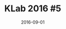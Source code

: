 ---
layout: event
status: 'done'
title: "KLab 2016 #5"
location: "Agriturismo Mascudiera, Fiorenzuole d'Arda"
language: "Italian"
eventurl: "https://www.eventbrite.com/e/klab-2016-5-tickets-27681649559"
eventdate: "2016-09-29T18:30:00"
date: 2016-09-01
sessions:
- title: "La via verso SOA è lastricata di messaggi"
  abstract: "Una delle opzioni che abbiamo a disposizione quando decidiamo di implementare un'architettura basata sui principi di SOA è quella di utilizzare un modello a messaggi coadiuvati da un enterpise service bus (ESB), in questa sessione introdurremo i concetti base della messaggistica, i concetti fondanti di SOA, e uniremo i puntini che separano la tecnologia dai principi architetturali, analizzando vantaggi ed eventuali problemi di tale approccio."
  slides: /resources/events/klab-2016-5/slides.pptx
tags:
- SOA
---